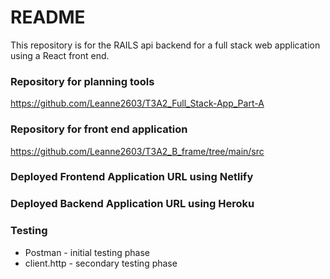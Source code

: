 # README

This repository is for the RAILS api backend for a full stack web application using a React front end. 


### Repository for planning tools
https://github.com/Leanne2603/T3A2_Full_Stack-App_Part-A

### Repository for front end application 
https://github.com/Leanne2603/T3A2_B_frame/tree/main/src

### Deployed Frontend Application URL using Netlify


### Deployed Backend Application URL using Heroku

### Testing
* Postman - initial testing phase
* client.http - secondary testing phase

